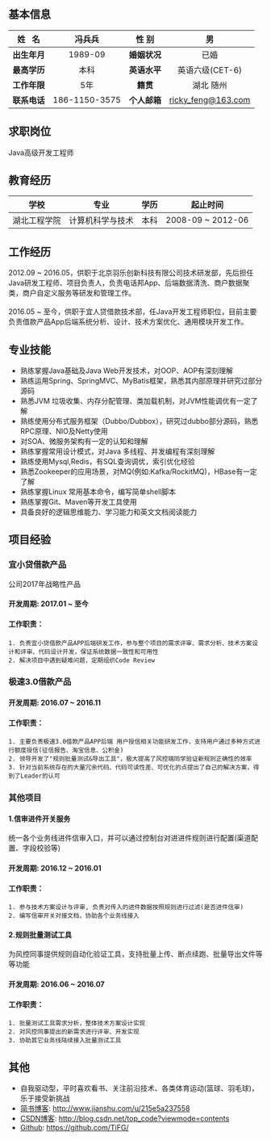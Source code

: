 ## 基本信息
|姓   名 | 冯兵兵 | 性  别 | 男 |
| :----: | :----: | :----: | :----: |
| **出生年月** | 1989-09 | **婚姻状况** | 已婚 |
| **最高学历** | 本科 | **英语水平** | 英语六级(CET-6) |
| **工作年限** | 5年 | **籍贯** | 湖北 随州 |
| **联系电话** | 186-1150-3575 | **个人邮箱** | ricky_feng@163.com |

## 求职岗位
Java高级开发工程师

## 教育经历
|学校 | 专业 | 学历 | 起止时间 |
| :----: | :----: | :----: | :----: |
| 湖北工程学院 | 计算机科学与技术 | 本科 | 2008-09 ~ 2012-06 |

## 工作经历
2012.09 ~ 2016.05，供职于北京羽乐创新科技有限公司技术研发部，先后担任Java研发工程师、项目负责人，负责电话邦App、后端数据清洗、商户数据聚类，商户自定义服务等研发和管理工作。
<br>
<br>
2016.05 ~ 至今，供职于宜人贷借款技术部，任Java开发工程师职位，目前主要负责借款产品App后端系统分析、设计、技术方案优化、通用模块开发工作。

## 专业技能
* 熟练掌握Java基础及Java Web开发技术，对OOP、AOP有深刻理解
* 熟练运用Spring、SpringMVC、MyBatis框架，熟悉其内部原理并研究过部分源码
* 熟悉JVM 垃圾收集、内存分配管理、类加载机制，对JVM性能调优有一定了解
* 熟练使用分布式服务框架（Dubbo/Dubbox），研究过dubbo部分源码，熟悉RPC原理、NIO及Netty使用
* 对SOA、微服务架构有一定的认知和理解
* 熟练掌握常用设计模式，对Java 多线程、并发编程有深刻理解
* 熟练使用Mysql,Redis，有SQL查询调优，索引优化经验
* 熟悉Zookeeper的应用场景，对MQ(例如:Kafka/RockitMQ)，HBase有一定了解
* 熟练掌握Linux 常用基本命令，编写简单shell脚本
* 熟练掌握Git、Maven等开发工具使用
* 具备良好的逻辑思维能力、学习能力和英文文档阅读能力

## 项目经验
### 宜小贷借款产品
公司2017年战略性产品
#### 开发周期: 2017.01 ~ 至今 
#### 工作职责：
	1. 负责宜小贷借款产品APP后端研发工作，参与整个项目的需求评审、需求分析、技术方案设计和评审、代码设计开发，保证系统数据一致性和可用性
	2. 解决项目中遇到疑难问题，定期组织Code Review

### 极速3.0借款产品
#### 开发周期: 2016.07 ~ 2016.11 
#### 工作职责：
	1. 主要负责极速3.0借款产品APP后端 用户授信相关功能研发工作，支持用户通过多种方式进行额度授信(征信报告、淘宝信息、公积金)
	2. 领导开发了"规则批量测试&导出工具"，极大提高了风控端同学验证新规则正确性的效率
	3. 针对当前系统存在的大量冗余代码、代码可读性差、可优化的点提出了自己的解决方案，得到了Leader的认可

### 其他项目
#### 1.信审进件开关服务
统一各个业务线进件信审入口，并可以通过控制台对进进件规则进行配置(渠道配置、字段校验等)
#### 开发周期: 2016.12 ~ 2016.01
#### 工作职责：
	1. 参与技术方案设计与评审, 负责对传入的进件数据按照规则进行过滤(是否进件信审)
	2. 编写信审开关对接文档，协助各个业务线接入

#### 2.规则批量测试工具
为风控同事提供规则自动化验证工具，支持批量上传、断点续跑、批量导出文件等等功能
#### 开发周期: 2016.06 ~ 2016.07
#### 工作职责：
	1. 批量测试工具需求分析，整体技术方案设计实现
	2. 对风控同事提出的新需求进行评审、开发实现
	3. 协助其它业务线陆续接入批量测试工具

## 其他
* 自我驱动型，平时喜欢看书、关注前沿技术、各类体育运动(篮球、羽毛球)，乐于接受新挑战
* [简书博客](http://www.jianshu.com/u/215e5a237558): http://www.jianshu.com/u/215e5a237558<br>
* [CSDN博客](http://blog.csdn.net/top_code?viewmode=contents): http://blog.csdn.net/top_code?viewmode=contents<br>
* [Github](https://github.com/TiFG/): https://github.com/TiFG/

